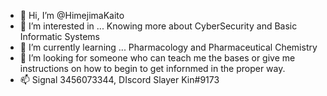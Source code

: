 - 👋 Hi, I’m @HimejimaKaito
- 👀 I’m interested in ... Knowing more about CyberSecurity and Basic Informatic Systems  
- 🌱 I’m currently learning ... Pharmacology and Pharmaceutical Chemistry 
- 💞️ I’m looking for someone who can teach me the bases or give me instructions on how to begin to get infornmed in the proper way.
- 📫 Signal 3456073344, DIscord Slayer Kin#9173

<!---
HimejimaKaito/HimejimaKaito is a ✨ special ✨ repository because its `README.md` (this file) appears on your GitHub profile.
You can click the Preview link to take a look at your changes.
--->
